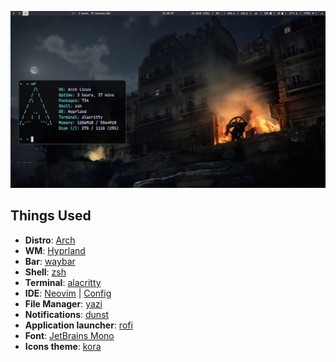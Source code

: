 ![alt text](https://github.com/sr-44/dots/blob/master/screenshots/hypland.png)

## Things Used

- **Distro**: [Arch](https://archlinux.org/)
- **WM**: [Hyprland](https://github.com/hyprwm/Hyprland)
- **Bar**: [waybar](https://github.com/Alexays/Waybar)
- **Shell**: [zsh](https://www.zsh.org/)
- **Terminal**: [alacritty](https://alacritty.org/)
- **IDE**: [Neovim](https://neovim.io/) | [Config](https://github.com/sr-44/nvim)
- **File Manager**: [yazi](https://github.com/sxyazi/yazi)
- **Notifications**: [dunst](https://github.com/dunst-project/dunst)
- **Application launcher**: [rofi](https://github.com/davatorium/rofi)
- **Font**: [JetBrains Mono](https://www.jetbrains.com/ru-ru/lp/mono/)
- **Icons theme**: [kora](https://github.com/bikass/kora)
